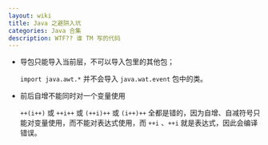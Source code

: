 ```yaml
---
layout: wiki
title: Java 之避阱入坑
categories: Java 合集
description: WTF?? 谁 TM 写的代码
---
```


* 导包只能导入当前层，不可以导入包里的其他包；

    `import java.awt.*` 并不会导入 `java.wat.event` 包中的类。

* 前后自增不能同时对一个变量使用

    `++(i++)` 或 `++i++` 或 `(++i)++` 或 `(i++)++` 全都是错的，因为自增、自减符号只能对变量使用，而不能对表达式使用，而 `++i` 、`++i` 就是表达式，因此会编译错误。
